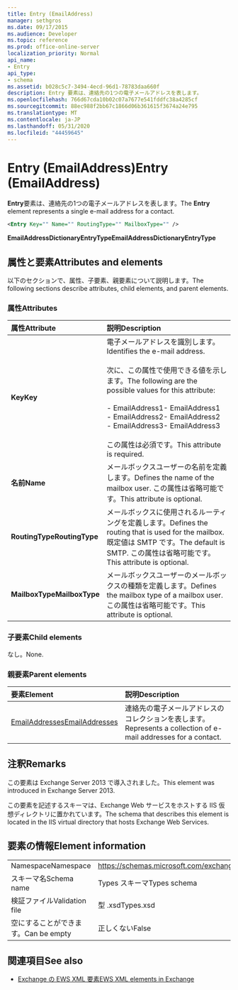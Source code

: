 ```yaml
---
title: Entry (EmailAddress)
manager: sethgros
ms.date: 09/17/2015
ms.audience: Developer
ms.topic: reference
ms.prod: office-online-server
localization_priority: Normal
api_name:
- Entry
api_type:
- schema
ms.assetid: b028c5c7-3494-4ecd-96d1-78783daa660f
description: Entry 要素は、連絡先の1つの電子メールアドレスを表します。
ms.openlocfilehash: 766d67cda10b02c07a7677e541fddfc38a4285cf
ms.sourcegitcommit: 88ec988f2bb67c1866d06b361615f3674a24e795
ms.translationtype: MT
ms.contentlocale: ja-JP
ms.lasthandoff: 05/31/2020
ms.locfileid: "44459645"
---
```

# <a name="entry-emailaddress"></a><span data-ttu-id="4d4e3-103">Entry (EmailAddress)</span><span class="sxs-lookup"><span data-stu-id="4d4e3-103">Entry (EmailAddress)</span></span>

<span data-ttu-id="4d4e3-104">**Entry**要素は、連絡先の1つの電子メールアドレスを表します。</span><span class="sxs-lookup"><span data-stu-id="4d4e3-104">The **Entry** element represents a single e-mail address for a contact.</span></span> 
  
```XML
<Entry Key="" Name="" RoutingType="" MailboxType="" />
```

<span data-ttu-id="4d4e3-105">**EmailAddressDictionaryEntryType**</span><span class="sxs-lookup"><span data-stu-id="4d4e3-105">**EmailAddressDictionaryEntryType**</span></span>

## <a name="attributes-and-elements"></a><span data-ttu-id="4d4e3-106">属性と要素</span><span class="sxs-lookup"><span data-stu-id="4d4e3-106">Attributes and elements</span></span>

<span data-ttu-id="4d4e3-107">以下のセクションで、属性、子要素、親要素について説明します。</span><span class="sxs-lookup"><span data-stu-id="4d4e3-107">The following sections describe attributes, child elements, and parent elements.</span></span>
  
### <a name="attributes"></a><span data-ttu-id="4d4e3-108">属性</span><span class="sxs-lookup"><span data-stu-id="4d4e3-108">Attributes</span></span>

|<span data-ttu-id="4d4e3-109">**属性**</span><span class="sxs-lookup"><span data-stu-id="4d4e3-109">**Attribute**</span></span>|<span data-ttu-id="4d4e3-110">**説明**</span><span class="sxs-lookup"><span data-stu-id="4d4e3-110">**Description**</span></span>|
|:-----|:-----|
|<span data-ttu-id="4d4e3-111">**Key**</span><span class="sxs-lookup"><span data-stu-id="4d4e3-111">**Key**</span></span> <br/> | <span data-ttu-id="4d4e3-112">電子メールアドレスを識別します。</span><span class="sxs-lookup"><span data-stu-id="4d4e3-112">Identifies the e-mail address.</span></span><br/><br/><span data-ttu-id="4d4e3-113">次に、この属性で使用できる値を示します。</span><span class="sxs-lookup"><span data-stu-id="4d4e3-113">The following are the possible values for this attribute:</span></span><br/><br/><span data-ttu-id="4d4e3-114">- EmailAddress1</span><span class="sxs-lookup"><span data-stu-id="4d4e3-114">-  EmailAddress1</span></span>  <br/><span data-ttu-id="4d4e3-115">- EmailAddress2</span><span class="sxs-lookup"><span data-stu-id="4d4e3-115">-  EmailAddress2</span></span>  <br/><span data-ttu-id="4d4e3-116">- EmailAddress3</span><span class="sxs-lookup"><span data-stu-id="4d4e3-116">-  EmailAddress3</span></span> <br/><br/>  <span data-ttu-id="4d4e3-117">この属性は必須です。</span><span class="sxs-lookup"><span data-stu-id="4d4e3-117">This attribute is required.</span></span>  <br/> |
|<span data-ttu-id="4d4e3-118">**名前**</span><span class="sxs-lookup"><span data-stu-id="4d4e3-118">**Name**</span></span> <br/> |<span data-ttu-id="4d4e3-119">メールボックスユーザーの名前を定義します。</span><span class="sxs-lookup"><span data-stu-id="4d4e3-119">Defines the name of the mailbox user.</span></span> <span data-ttu-id="4d4e3-120">この属性は省略可能です。</span><span class="sxs-lookup"><span data-stu-id="4d4e3-120">This attribute is optional.</span></span>  <br/> |
|<span data-ttu-id="4d4e3-121">**RoutingType**</span><span class="sxs-lookup"><span data-stu-id="4d4e3-121">**RoutingType**</span></span> <br/> |<span data-ttu-id="4d4e3-122">メールボックスに使用されるルーティングを定義します。</span><span class="sxs-lookup"><span data-stu-id="4d4e3-122">Defines the routing that is used for the mailbox.</span></span> <span data-ttu-id="4d4e3-123">既定値は SMTP です。</span><span class="sxs-lookup"><span data-stu-id="4d4e3-123">The default is SMTP.</span></span> <span data-ttu-id="4d4e3-124">この属性は省略可能です。</span><span class="sxs-lookup"><span data-stu-id="4d4e3-124">This attribute is optional.</span></span>  <br/> |
|<span data-ttu-id="4d4e3-125">**MailboxType**</span><span class="sxs-lookup"><span data-stu-id="4d4e3-125">**MailboxType**</span></span> <br/> |<span data-ttu-id="4d4e3-126">メールボックスユーザーのメールボックスの種類を定義します。</span><span class="sxs-lookup"><span data-stu-id="4d4e3-126">Defines the mailbox type of a mailbox user.</span></span> <span data-ttu-id="4d4e3-127">この属性は省略可能です。</span><span class="sxs-lookup"><span data-stu-id="4d4e3-127">This attribute is optional.</span></span>  <br/> |
   
### <a name="child-elements"></a><span data-ttu-id="4d4e3-128">子要素</span><span class="sxs-lookup"><span data-stu-id="4d4e3-128">Child elements</span></span>

<span data-ttu-id="4d4e3-129">なし。</span><span class="sxs-lookup"><span data-stu-id="4d4e3-129">None.</span></span>
  
### <a name="parent-elements"></a><span data-ttu-id="4d4e3-130">親要素</span><span class="sxs-lookup"><span data-stu-id="4d4e3-130">Parent elements</span></span>

|<span data-ttu-id="4d4e3-131">**要素**</span><span class="sxs-lookup"><span data-stu-id="4d4e3-131">**Element**</span></span>|<span data-ttu-id="4d4e3-132">**説明**</span><span class="sxs-lookup"><span data-stu-id="4d4e3-132">**Description**</span></span>|
|:-----|:-----|
|[<span data-ttu-id="4d4e3-133">EmailAddresses</span><span class="sxs-lookup"><span data-stu-id="4d4e3-133">EmailAddresses</span></span>](emailaddresses.md) <br/> |<span data-ttu-id="4d4e3-134">連絡先の電子メールアドレスのコレクションを表します。</span><span class="sxs-lookup"><span data-stu-id="4d4e3-134">Represents a collection of e-mail addresses for a contact.</span></span>  <br/> |
   
## <a name="remarks"></a><span data-ttu-id="4d4e3-135">注釈</span><span class="sxs-lookup"><span data-stu-id="4d4e3-135">Remarks</span></span>

<span data-ttu-id="4d4e3-136">この要素は Exchange Server 2013 で導入されました。</span><span class="sxs-lookup"><span data-stu-id="4d4e3-136">This element was introduced in Exchange Server 2013.</span></span>
  
<span data-ttu-id="4d4e3-137">この要素を記述するスキーマは、Exchange Web サービスをホストする IIS 仮想ディレクトリに置かれています。</span><span class="sxs-lookup"><span data-stu-id="4d4e3-137">The schema that describes this element is located in the IIS virtual directory that hosts Exchange Web Services.</span></span>
  
## <a name="element-information"></a><span data-ttu-id="4d4e3-138">要素の情報</span><span class="sxs-lookup"><span data-stu-id="4d4e3-138">Element information</span></span>

|||
|:-----|:-----|
|<span data-ttu-id="4d4e3-139">Namespace</span><span class="sxs-lookup"><span data-stu-id="4d4e3-139">Namespace</span></span>  <br/> |https://schemas.microsoft.com/exchange/services/2006/types  <br/> |
|<span data-ttu-id="4d4e3-140">スキーマ名</span><span class="sxs-lookup"><span data-stu-id="4d4e3-140">Schema name</span></span>  <br/> |<span data-ttu-id="4d4e3-141">Types スキーマ</span><span class="sxs-lookup"><span data-stu-id="4d4e3-141">Types schema</span></span>  <br/> |
|<span data-ttu-id="4d4e3-142">検証ファイル</span><span class="sxs-lookup"><span data-stu-id="4d4e3-142">Validation file</span></span>  <br/> |<span data-ttu-id="4d4e3-143">型 .xsd</span><span class="sxs-lookup"><span data-stu-id="4d4e3-143">Types.xsd</span></span>  <br/> |
|<span data-ttu-id="4d4e3-144">空にすることができます。</span><span class="sxs-lookup"><span data-stu-id="4d4e3-144">Can be empty</span></span>  <br/> |<span data-ttu-id="4d4e3-145">正しくない</span><span class="sxs-lookup"><span data-stu-id="4d4e3-145">False</span></span>  <br/> |
   
## <a name="see-also"></a><span data-ttu-id="4d4e3-146">関連項目</span><span class="sxs-lookup"><span data-stu-id="4d4e3-146">See also</span></span>

- [<span data-ttu-id="4d4e3-147">Exchange の EWS XML 要素</span><span class="sxs-lookup"><span data-stu-id="4d4e3-147">EWS XML elements in Exchange</span></span>](ews-xml-elements-in-exchange.md)

